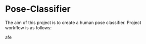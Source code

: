 # Pose-Classifier
The aim of this project is to create a human pose classifier. Project workflow is as follows:

afe
